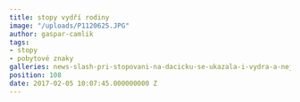 ```yaml
---
title: stopy vydří rodiny
image: "/uploads/P1120625.JPG"
author: gaspar-camlik
tags:
- stopy
- pobytové znaky
galleries: news-slash-pri-stopovani-na-dacicku-se-ukazala-i-vydra-a-nejen-tam
position: 108
date: 2017-02-05 10:07:45.000000000 Z
---
```

